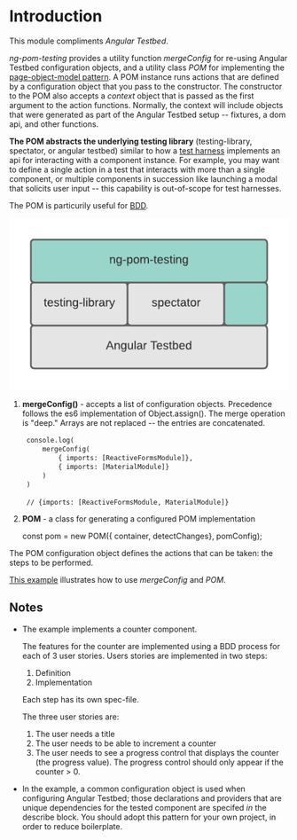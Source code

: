 # Introduction
This module compliments *Angular Testbed*. 

*ng-pom-testing* provides a utility function *mergeConfig* for re-using Angular Testbed configuration objects, and a utility class *POM* for implementing the [page-object-model pattern](https://martinfowler.com/bliki/PageObject.html).  A POM instance runs actions that are defined by a configuration object that you pass to the constructor.  The constructor to the POM also accepts a *context* object that is passed as the first argument to the action functions.  Normally, the context will include objects that were generated as part of the Angular Testbed setup -- fixtures, a dom api, and other functions.

**The POM abstracts the underlying testing library** (testing-library, spectator, or angular testbed) similar to how a [test harness](https://en.wikipedia.org/wiki/Test_harness) implements an api for interacting with a component instance.  For example, you may want to define a single action in a test that interacts with more than a single component, or multiple components in succession like launching a modal that solicits user input -- this capability is out-of-scope for test harnesses.

The POM is particurily useful for [BDD](https://en.wikipedia.org/wiki/Behavior-driven_development).
    

![Tools](assets/tools.png)

1. **mergeConfig()** - accepts a list of configuration objects.  Precedence follows the es6 implementation of Object.assign().  The merge operation is "deep."  Arrays are not replaced -- the entries are concatenated. 


        console.log(
            mergeConfig(
                { imports: [ReactiveFormsModule]}, 
                { imports: [MaterialModule]}
            )
        )

        // {imports: [ReactiveFormsModule, MaterialModule]}

2. **POM** - a class for generating a configured POM implementation

    const pom = new POM({ container, detectChanges}, pomConfig);
    
The POM configuration object defines the actions that can be taken: the steps to be performed.

[This example](https://github.com/joelstevick/ng-pom-testing-examples/tree/main/src/app/examples/components/counter) illustrates how to use *mergeConfig* and *POM*. 

## Notes
- The example implements a counter component.  
  
  The features for the counter are implemented using a BDD process for each of 3 user stories.  Users stories are implemented in two steps:
  1. Definition
  2. Implementation

  Each step has its own spec-file.

  The three user stories are:
  1. The user needs a title
  2. The user needs to be able to increment a counter
  3. The user needs to see a progress control that displays the counter (the progress value).   The progress control should only appear if the counter > 0.


- In the example, a common configuration object is used when configuring Angular Testbed; those declarations and providers that are unique dependencies for the tested component are specifed *in* the describe block.  You should adopt this pattern for your own project, in order to reduce boilerplate.
  